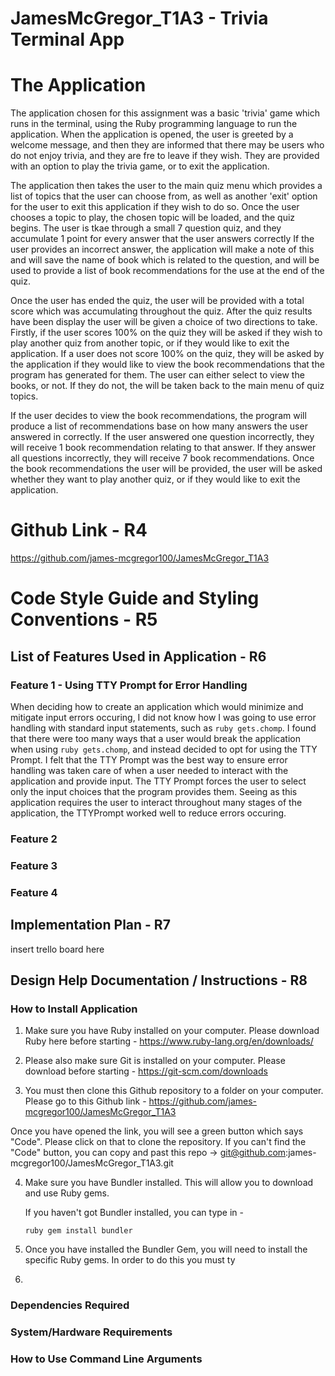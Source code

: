 
# JamesMcGregor_T1A3 - Trivia Terminal App

# The Application

The application chosen for this assignment was a basic 'trivia' game which runs in the terminal, using the 
Ruby programming language to run the application. When the application is opened, the user is greeted by a 
welcome message, and then they are informed that there may be users who do not enjoy trivia, and they are fre
to leave if they wish. They are provided with an option to play the trivia game, or to exit the application.

The application then takes the user to the main quiz menu which provides a list of topics that the user can 
choose from, as well as another 'exit' option for the user to exit this application if they wish to do so. 
Once the user chooses a topic to play, the chosen topic will be loaded, and the quiz begins. The user is tkae
through a small 7 question quiz, and they accumulate 1 point for every answer that the user answers correctly
If the user provides an incorrect answer, the application will make a note of this and will save the name of 
book which is related to the question, and will be used to provide a list of book recommendations for the use
at the end of the quiz. 

Once the user has ended the quiz, the user will be provided with a total score which was accumulating 
throughout the quiz. After the quiz results have been display the user will be given a choice of two 
directions to take. Firstly, if the user scores 100% on the quiz they will be asked if they wish to play 
another quiz from another topic, or if they would like to exit the application. If a user does not score 100%
on the quiz, they will be asked by the application if they would like to view the book recommendations that 
the program has generated for them. The user can either select to view the books, or not. If they do not, the
will be taken back to the main menu of quiz topics.

If the user decides to view the book recommendations, the program will produce a list of recommendations base
on how many answers the user answered in correctly. If the user answered one question incorrectly, they will 
receive 1 book recommendation relating to that answer. If they answer all questions incorrectly, they will 
receive 7 book recommendations. Once the book recommendations the user will be provided, the user will be 
asked whether they want to play another quiz, or if they would like to exit the application.

# Github Link - R4 
https://github.com/james-mcgregor100/JamesMcGregor_T1A3 

# Code Style Guide and Styling Conventions - R5

## List of Features Used in Application - R6
### Feature 1 - Using TTY Prompt for Error Handling
When deciding how to create an application which would minimize and mitigate input errors occuring, I did not know how I was going to use error handling with standard input statements, such as ```ruby gets.chomp```. I found that there were too many ways that a user would break the application when using ```ruby gets.chomp```, and instead decided to opt for using the TTY Prompt. I felt that the TTY Prompt was the best way to ensure error handling was taken care of when a user needed to interact with the application and provide input. The TTY Prompt forces the user to select only the input choices that the program provides them. Seeing as this application requires the user to interact throughout many stages of the application, the TTYPrompt worked well to reduce errors occuring. 




### Feature 2

### Feature 3

### Feature 4

## Implementation Plan - R7

insert trello board here

## Design Help Documentation / Instructions - R8

### How to Install Application

1. Make sure you have Ruby installed on your computer. Please download Ruby here before starting - https://www.ruby-lang.org/en/downloads/ 

2. Please also make sure Git is installed on your computer. Please download before starting - https://git-scm.com/downloads 

3. You must then clone this Github repository to a folder on your computer. Please go to this Github link - https://github.com/james-mcgregor100/JamesMcGregor_T1A3 

Once you have opened the link, you will see a green button which says "Code". Please click on that to clone the repository. If you can't find the "Code" button, you can copy and past this repo -> git@github.com:james-mcgregor100/JamesMcGregor_T1A3.git 

4. Make sure you have Bundler installed. This will allow you to download and use Ruby gems. 
   
   If you haven't got Bundler installed, you can type in - 

   ```ruby gem install bundler```

5. Once you have installed the Bundler Gem, you will need to install the specific Ruby gems. In order to do this you must ty

6. 

### Dependencies Required

### System/Hardware Requirements 

### How to Use Command Line Arguments 


